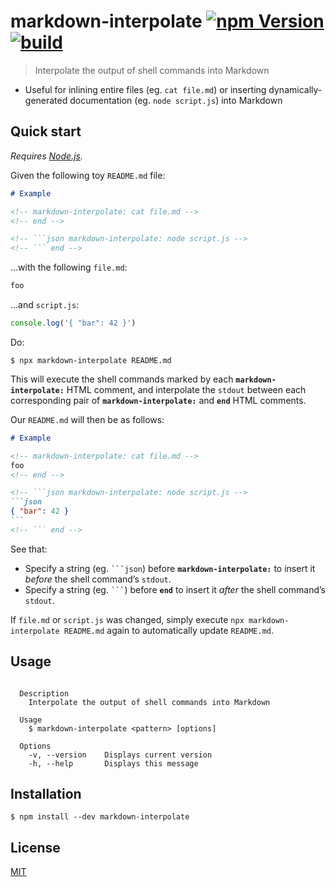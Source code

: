 # markdown-interpolate [![npm Version](https://img.shields.io/npm/v/markdown-interpolate?cacheSeconds=1800)](https://www.npmjs.com/package/markdown-interpolate) [![build](https://github.com/yuanqing/markdown-interpolate/workflows/build/badge.svg)](https://github.com/yuanqing/markdown-interpolate/actions?query=workflow%3Abuild)

> Interpolate the output of shell commands into Markdown

- Useful for inlining entire files (eg. `cat file.md`) or inserting dynamically-generated documentation (eg. `node script.js`) into Markdown

## Quick start

*Requires [Node.js](https://nodejs.org/).*

Given the following toy `README.md` file:

```md
# Example

<!-- markdown-interpolate: cat file.md -->
<!-- end -->

<!-- ```json markdown-interpolate: node script.js -->
<!-- ``` end -->
```

…with the following `file.md`:

```md
foo
```

…and `script.js`:

```js
console.log('{ "bar": 42 }')
```

Do:

```
$ npx markdown-interpolate README.md
```

This will execute the shell commands marked by each **`markdown-interpolate:`** HTML comment, and interpolate the `stdout` between each corresponding pair of **`markdown-interpolate:`** and **`end`** HTML comments.

Our `README.md` will then be as follows:

````md
# Example

<!-- markdown-interpolate: cat file.md -->
foo
<!-- end -->

<!-- ```json markdown-interpolate: node script.js -->
```json
{ "bar": 42 }
```
<!-- ``` end -->
````

See that:

- Specify a string (eg. <code>```json</code>) before **`markdown-interpolate:`** to insert it *before* the shell command’s `stdout`.
- Specify a string (eg. <code>```</code>) before **`end`** to insert it *after* the shell command’s `stdout`.

If `file.md` or `script.js` was changed, simply execute `npx markdown-interpolate README.md` again to automatically update `README.md`.

## Usage

```

  Description
    Interpolate the output of shell commands into Markdown

  Usage
    $ markdown-interpolate <pattern> [options]

  Options
    -v, --version    Displays current version
    -h, --help       Displays this message

```

## Installation

```
$ npm install --dev markdown-interpolate
```

## License

[MIT](/LICENSE.md)
